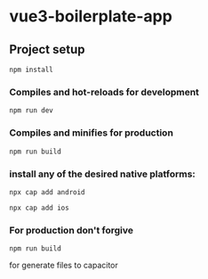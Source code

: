 # vue3-boilerplate-app

## Project setup
```
npm install
```

### Compiles and hot-reloads for development
```
npm run dev
```

### Compiles and minifies for production
```
npm run build
```

### install any of the desired native platforms:
```
npx cap add android
```

```
npx cap add ios
```

### For production don't forgive
```
npm run build
```
for generate files to capacitor
